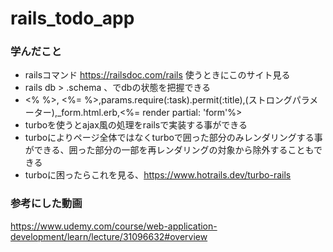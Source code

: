 # rails_todo_app


### 学んだこと

- railsコマンド <https://railsdoc.com/rails> 使うときにこのサイト見る
- rails db > .schema  、でdbの状態を把握できる
- <% %>, <%= %>,params.require(:task).permit(:title),(ストロングパラメーター),_form.html.erb,<%= render partial: 'form'%>
- turboを使うとajax風の処理をrailsで実装する事ができる
- turboによりページ全体ではなくturboで囲った部分のみレンダリングする事ができる、囲った部分の一部を再レンダリングの対象から除外することもできる
- turboに困ったらこれを見る、<https://www.hotrails.dev/turbo-rails>

### 参考にした動画

https://www.udemy.com/course/web-application-development/learn/lecture/31096632#overview
